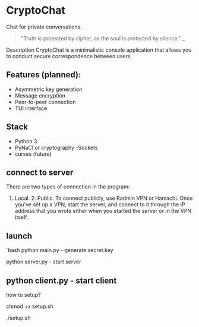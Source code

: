 # CryptoChat

Chat for private conversations.

> "Truth is protected by cipher, as the soul is protected by silence." _

Description CryptoChat is a minimalistic console application that allows you to conduct secure correspondence between users.

## Features (planned):
- Asymmetric key generation 
- Message encryption 
- Peer-to-peer connection 
- TUI interface 
## Stack 
- Python 3 
- PyNaCl or cryptography 
-Sockets 
- curses (future)

## connect to server
There are two types of connection in the program: 
1. Local. 2. Public.
To connect publicly, use Radmin VPN or Hamachi.
Once you've set up a VPN, start the server, and connect to it through the IP address that you wrote either when you started the server or in the VPN itself.

## launch
`bash
python main.py - generate secret.key

python server.py - start server

python client.py - start client
------------------------------------------
how to setup?

chmod +x setup.sh

./setup.sh
